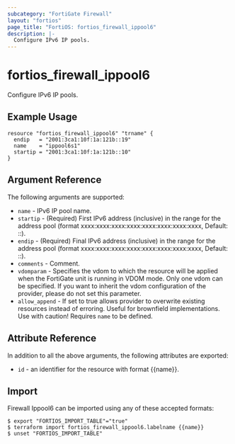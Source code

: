 ```yaml
---
subcategory: "FortiGate Firewall"
layout: "fortios"
page_title: "FortiOS: fortios_firewall_ippool6"
description: |-
  Configure IPv6 IP pools.
---
```


# fortios_firewall_ippool6
Configure IPv6 IP pools.

## Example Usage

```hcl
resource "fortios_firewall_ippool6" "trname" {
  endip   = "2001:3ca1:10f:1a:121b::19"
  name    = "ippool6s1"
  startip = "2001:3ca1:10f:1a:121b::10"
}
```

## Argument Reference

The following arguments are supported:

* `name` - IPv6 IP pool name.
* `startip` - (Required) First IPv6 address (inclusive) in the range for the address pool (format xxxx:xxxx:xxxx:xxxx:xxxx:xxxx:xxxx:xxxx, Default: ::).
* `endip` - (Required) Final IPv6 address (inclusive) in the range for the address pool (format xxxx:xxxx:xxxx:xxxx:xxxx:xxxx:xxxx:xxxx, Default: ::).
* `comments` - Comment.
* `vdomparam` - Specifies the vdom to which the resource will be applied when the FortiGate unit is running in VDOM mode. Only one vdom can be specified. If you want to inherit the vdom configuration of the provider, please do not set this parameter.
* `allow_append` - If set to true allows provider to overwrite existing resources instead of erroring. Useful for brownfield implementations. Use with caution! Requires `name` to be defined.


## Attribute Reference

In addition to all the above arguments, the following attributes are exported:
* `id` - an identifier for the resource with format {{name}}.

## Import

Firewall Ippool6 can be imported using any of these accepted formats:
```
$ export "FORTIOS_IMPORT_TABLE"="true"
$ terraform import fortios_firewall_ippool6.labelname {{name}}
$ unset "FORTIOS_IMPORT_TABLE"
```
